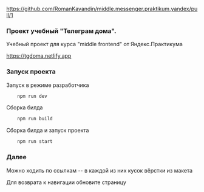 https://github.com/RomanKavandin/middle.messenger.praktikum.yandex/pull/1

### Проект учебный "Телеграм дома".

Учебный проект для курса "middle frontend" от Яндекс.Практикума

https://tgdoma.netlify.app

### Запуск проекта

Запуск в режиме разработчика

```sh
    npm run dev
```

Сборка билда

```sh
    npm run build
```

Сборка билда и запуск проекта

```sh
    npm run start
```

### Далее

Можно ходить по ссылкам -- в каждой из них кусок вёрстки из макета

Для возврата к навигации обновите страницу
